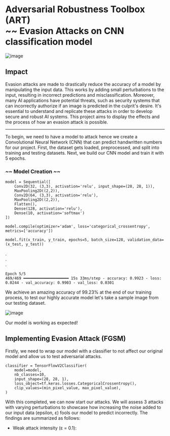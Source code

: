 # Adversarial Robustness Toolbox (ART) <br> ~~ Evasion Attacks on CNN classification model
![image](https://github.com/user-attachments/assets/73ca3d70-672b-415c-8b77-216dfc9e470e)

## Impact
Evasion attacks are made to drastically reduce the accuracy of a model by manipulating the input data. This works by adding small perturbations to the input, resulting in incorrect predictions and misclassification.
Moreover, many AI applications have potential threats, such as security systems that can incorrectly authorize if an image is predicted in the culprit's desire. It's essential to understand and replicate these attacks in order to develop secure and robust AI systems. This project aims to display the effects and the process of how an evasion attack is possible. 

<hr>

To begin, we need to have a model to attack hence we create a Convolutional Neural Network (CNN) that can predict handwritten numbers for our project. First, the dataset gets loaded, preprocessed, and split into training and testing datasets. Next, we build our CNN model and train it with 5 epochs.
### ~~ Model Creation ~~

```
model = Sequential([
    Conv2D(32, (3,3), activation='relu', input_shape=(28, 28, 1)),
    MaxPooling2D((2,2)),
    Conv2D(64, (3,3), activation='relu'),
    MaxPooling2D((2,2)),
    Flatten(),
    Dense(128, activation='relu'),
    Dense(10, activation='softmax')
])

model.compile(optimizer='adam', loss='categorical_crossentropy', metrics=['accuracy'])

model.fit(x_train, y_train, epochs=5, batch_size=128, validation_data=(x_test, y_test))
```
. <br>
. <br>
. <br>
```
Epoch 5/5 
469/469 ━━━━━━━━━━━━━━━━━━━━ 15s 33ms/step - accuracy: 0.9923 - loss: 0.0244 - val_accuracy: 0.9903 - val_loss: 0.0301
```

We achieve an amazing accuracy of 99.23% at the end of our training process, to test our highly accurate model let's take a sample image from our testing dataset.

![image](https://github.com/user-attachments/assets/fb937b03-561d-43f9-8501-531a405a6dc7)

Our model is working as expected!


## Implementing Evasion Attack (FGSM)
Firstly, we need to wrap our model with a classifier to not affect our original model and allow us to test adversarial attacks.
```
classifier = TensorFlowV2Classifier(
    model=model,
    nb_classes=10,
    input_shape=(28, 28, 1),
    loss_object=tf.keras.losses.CategoricalCrossentropy(),
    clip_values=(min_pixel_value, max_pixel_value),
)
```

With this completed, we can now start our attacks. We will assess 3 attacks with varying perturbations to showcase how increasing the noise added to our input data (epsilon, ε) fools our model to predict incorrectly. The findings are summarized as follows:

- Weak attack intensity (ε = 0.1): 


